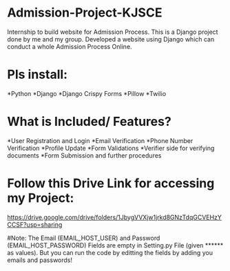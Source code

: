 # Admission-Project-KJSCE
Internship to build website for Admission Process.
This is a Django project done by me and my group. Developed a website using Django which can conduct a whole Admission Process Online.

# Pls install:
*Python
*Django
*Django Crispy Forms
*Pillow
*Twilio

# What is Included/ Features?
*User Registration and Login
*Email Verification
*Phone Number Verification
*Profile Update
*Form Validations
*Verifier side for verifying documents
*Form Submission and further procedures

# Follow this Drive Link for accessing my Project:

https://drive.google.com/drive/folders/1JbygVVXjw1jrkd8GNzTdqGCVEHzYCCSF?usp=sharing

#Note: The Email (EMAIL_HOST_USER) and Password (EMAIL_HOST_PASSWORD) Fields are empty in Setting.py File (given ****** as values). But you can run the code by editting the fields by adding you emails and passwords!
